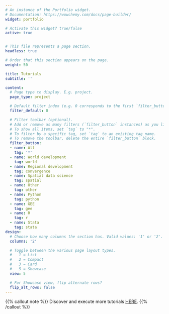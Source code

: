 ```yaml
---
# An instance of the Portfolio widget.
# Documentation: https://wowchemy.com/docs/page-builder/
widget: portfolio

# Activate this widget? true/false
active: true


# This file represents a page section.
headless: true

# Order that this section appears on the page.
weight: 50

title: Tutorials
subtitle: ''

content:
  # Page type to display. E.g. project.
  page_type: project

  # Default filter index (e.g. 0 corresponds to the first `filter_button` instance below).
  filter_default: 0

  # Filter toolbar (optional).
  # Add or remove as many filters (`filter_button` instances) as you like.
  # To show all items, set `tag` to "*".
  # To filter by a specific tag, set `tag` to an existing tag name.
  # To remove the toolbar, delete the entire `filter_button` block.
  filter_button:
  - name: All
    tag: '*'
  - name: World development
    tag: world
  - name: Regional development
    tag: convergence
  - name: Spatial data science
    tag: spatial
  - name: Other
    tag: other
  - name: Python
    tag: python
  - name: GEE
    tag: gee
  - name: R
    tag: r
  - name: Stata
    tag: stata
design:
  # Choose how many columns the section has. Valid values: '1' or '2'.
  columns: '2'

  # Toggle between the various page layout types.
  #   1 = List
  #   2 = Compact
  #   3 = Card
  #   5 = Showcase
  view: 5

  # For Showcase view, flip alternate rows?
  flip_alt_rows: false
---
```


{{% callout note %}}
Discover and execute more tutorials [HERE](https://deepnote.com/@carlos-mendez).
{{% /callout %}}

</center>


